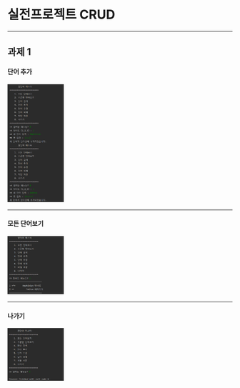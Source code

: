 # 실전프로젝트 CRUD 
***
## 과제 1  
#### 단어 추가
<img src="screenshots/create.png" width="25%">
  
___  
#### 모든 단어보기
<img src="screenshots/read.png" width="25%">
  
___  
#### 나가기
<img src="screenshots/exit.png" width="25%">
